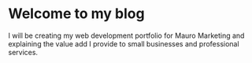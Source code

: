 # Welcome to my blog

I will be creating my web development portfolio for Mauro Marketing and explaining the value add I provide to small businesses and professional services.
